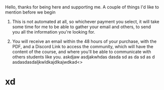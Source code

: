 Hello, thanks for being here and supporting me.
A couple of things I'd like to mention before we begin

1. This is not automated at all, so whichever payment you select, it will take some time for me to be able to gather your email and others, to send you all the information you're looking for.

2. You will receive an email within the 48 hours of your purchase, with the PDF, and a Discord Link to access the community, which will have the content of the course, and where you'll be able to communicate with others students like you.
askdjaw
asdjakwhdas
dasda
sd
as
da
sd
as
d
asdasdasdaljkwldkajdlkajwdkad<>
<h1>xd
</h1>
